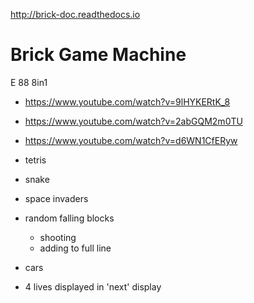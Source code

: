 http://brick-doc.readthedocs.io

# Brick Game Machine

E 88 8in1
* https://www.youtube.com/watch?v=9lHYKERtK_8
* https://www.youtube.com/watch?v=2abGQM2m0TU
* https://www.youtube.com/watch?v=d6WN1CfERyw

* tetris
* snake
* space invaders
* random falling blocks
    * shooting
    * adding to full line
* cars

* 4 lives displayed in 'next' display
